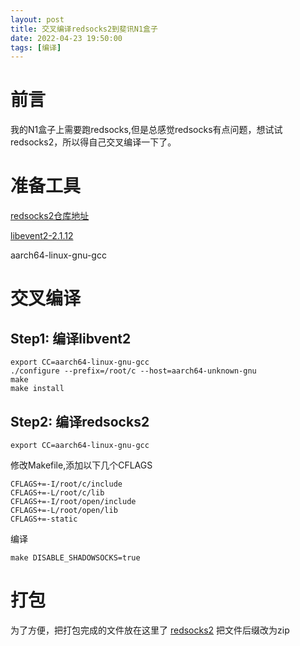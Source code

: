 ```yaml
---
layout: post
title: 交叉编译redsocks2到斐讯N1盒子
date: 2022-04-23 19:50:00
tags: [编译]
---
```

# 前言
我的N1盒子上需要跑redsocks,但是总感觉redsocks有点问题，想试试redsocks2，所以得自己交叉编译一下了。

# 准备工具
[redsocks2仓库地址](https://github.com/semigodking/redsocks)

[libevent2-2.1.12](https://github.com/libevent/libevent/releases/download/release-2.1.12-stable/libevent-2.1.12-stable.tar.gz)

aarch64-linux-gnu-gcc



# 交叉编译
## Step1: 编译libvent2
```shell
export CC=aarch64-linux-gnu-gcc
./configure --prefix=/root/c --host=aarch64-unknown-gnu
make
make install
```

## Step2: 编译redsocks2
```shell
export CC=aarch64-linux-gnu-gcc
```
修改Makefile,添加以下几个CFLAGS
```
CFLAGS+=-I/root/c/include
CFLAGS+=-L/root/c/lib
CFLAGS+=-I/root/open/include
CFLAGS+=-L/root/open/lib
CFLAGS+=-static
```
编译
```shell
make DISABLE_SHADOWSOCKS=true
```

# 打包
为了方便，把打包完成的文件放在这里了
[redsocks2](./redsocks.jpg) 把文件后缀改为zip